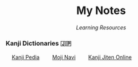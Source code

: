 <h1 align="center">My Notes</h1>
<p align="center"><i>Learning Resources</i></p>


### Kanji Dictionaries 🇯🇵 

<img height="16" width="16" src="http://proxy.duckduckgo.com/ip3/www.kanjipedia.jp.ico">[Kanji Pedia](https://www.kanjipedia.jp/)&emsp;
<img height="16" width="16" src="http://proxy.duckduckgo.com/ip3/mojinavi.com.ico">[Moji Navi](https://mojinavi.com/)&emsp;
<img height="16" width="16" src="http://proxy.duckduckgo.com/ip3/kanji.jitenon.jp.ico">[Kanji Jiten Online](https://kanji.jitenon.jp)&emsp; 


